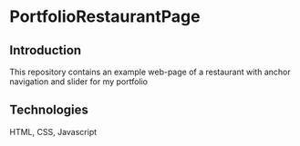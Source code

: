 # PortfolioRestaurantPage
## Introduction
This repository contains an example web-page of a restaurant with anchor navigation and slider for my portfolio

## Technologies
HTML, CSS, Javascript
